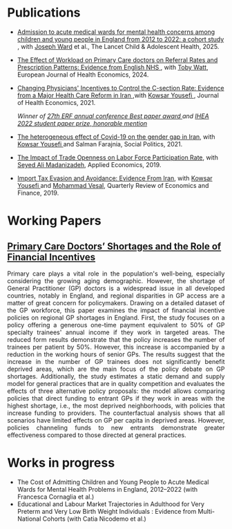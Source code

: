 # Publications

 - <a href="https://www.thelancet.com/journals/lanchi/article/PIIS2352-4642(24)00333-X/fulltext" target="_blank">Admission to acute medical wards for mental health concerns among children and young people in England from 2012 to 2022: a cohort study </a>, with <a href="https://www.ucl.ac.uk/child-health/people/joseph-ward" target="_blank">Joseph Ward</a> et al., The Lancet Child & Adolescent Health, 2025.
 - <a href="https://link.springer.com/article/10.1007/s10198-024-01742-7" target="_blank">The Effect of Workload on Primary Care doctors on Referral Rates and Prescription Patterns: Evidence from English NHS </a>, with <a href="https://www.health.org.uk/about-the-health-foundation/our-people/REAL-centre-team/toby-watt" target="_blank">Toby Watt</a>, European Journal of Health Economics, 2024.
  - <a href="https://www.sciencedirect.com/science/article/abs/pii/S0167629621000990" target="_blank">Changing Physicians' Incentives to Control the C-section Rate: Evidence from a Major Health Care Reform in Iran </a> ,with <a href="https://economics.ut.ac.ir/en/~kyousefi" target="_blank">Kowsar Yousefi </a>, Journal of Health Economics, 2021.
    
    <i> Winner of <a href="https://www.youtube.com/watch?v=fak7X6MsY0I&t=1904s" target="_blank">27th ERF annual conference Best paper award </a> and <a href="https://healtheconomics.org/awards/" target="_blank"> IHEA 2022 student paper prize, honorable mention </a> </i>
  - <a href="https://academic.oup.com/sp/article-abstract/29/4/1192/6458097" target="_blank">The heterogeneous effect of Covid-19 on the gender gap in Iran</a>, with <a href="https://economics.ut.ac.ir/en/~kyousefi" target="_blank">Kowsar Yousefi </a> and Salman Farajnia, Social Politics, 2021.
  - <a href="https://www.tandfonline.com/doi/abs/10.1080/00036846.2018.1558350" target="_blank">The Impact of Trade Openness on Labor Force Participation Rate</a>, with <a href="https://gsme.sharif.edu/~madanizadeh/" target="_blank">Seyed Ali Madanizadeh</a>, Applied Economics, 2019.
  - <a href="https://www.sciencedirect.com/science/article/abs/pii/S1062976918302217" target="_blank">Import Tax Evasion and Avoidance: Evidence From Iran</a>, with <a href="https://economics.ut.ac.ir/en/~kyousefi" target="_blank">Kowsar Yousefi </a> and <a href="https://gsme.sharif.edu/~vesal/" target="_blank">Mohammad Vesal</a>, Quarterly Review of Economics and Finance, 2019.

# Working Papers

## <a href="/assets/pdf/primary_doctor_shortage.pdf"  target="_blank">Primary Care Doctors’ Shortages and the Role of Financial Incentives </a>
 <p align="justify">
 Primary care plays a vital role in the population's well-being, especially considering the growing aging demographic. However, the shortage of General Practitioner (GP) doctors is a widespread issue in all developed countries, notably in England, and regional disparities in GP access are a matter of great concern for policymakers. Drawing on a detailed dataset of the GP workforce, this paper examines the impact of financial incentive policies on regional GP shortages in England. First, the study focuses on a policy offering a generous one-time payment equivalent to 50% of GP specialty trainees' annual income if they work in targeted areas. The reduced form results demonstrate that the policy increases the number of trainees per patient by 50%. However, this increase is accompanied by a reduction in the working hours of senior GPs. The results suggest that the increase in the number of GP trainees does not significantly benefit deprived areas, which are the main focus of the policy debate on GP shortages. Additionally, the study estimates a static demand and supply model for general practices that are in quality competition and evaluates the effects of three alternative policy proposals: the model allows comparing policies that direct funding to entrant GPs if they work in areas with the highest shortage, i.e., the most deprived neighborhoods, with policies that increase funding to providers. The counterfactual analysis shows that all scenarios have limited effects on GP per capita in deprived areas. However, policies channeling funds to new entrants demonstrate greater effectiveness compared to those directed at general practices. </p>

# Works in progress

-  The Cost of Admitting Children and Young People to Acute Medical Wards for Mental Health Problems in England, 2012–2022 (with Francesca Cornaglia et al.)
-  Educational and Labour Market Trajectories in Adulthood for Very Preterm and Very Low Birth Weight Individuals : Evidence from Multi-National Cohorts (with Catia Nicodemo et al.)


